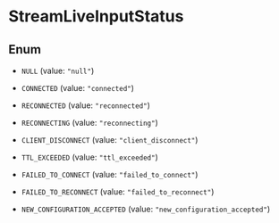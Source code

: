 

# StreamLiveInputStatus

## Enum


* `NULL` (value: `"null"`)

* `CONNECTED` (value: `"connected"`)

* `RECONNECTED` (value: `"reconnected"`)

* `RECONNECTING` (value: `"reconnecting"`)

* `CLIENT_DISCONNECT` (value: `"client_disconnect"`)

* `TTL_EXCEEDED` (value: `"ttl_exceeded"`)

* `FAILED_TO_CONNECT` (value: `"failed_to_connect"`)

* `FAILED_TO_RECONNECT` (value: `"failed_to_reconnect"`)

* `NEW_CONFIGURATION_ACCEPTED` (value: `"new_configuration_accepted"`)



